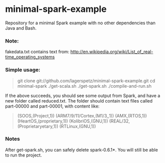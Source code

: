 minimal-spark-example
=====================
Repository for a minimal Spark example with no other dependencies than Java and Bash.

### Note:
fakedata.txt contains text from: http://en.wikipedia.org/wiki/List_of_real-time_operating_systems

### Simple usage:

> git clone git://github.com/lagerspetz/minimal-spark-example.git
> cd minimal-spark
> ./get-scala.sh
> ./get-spark.sh
> ./compile-and-run.sh

If the above succeeds, you should see some output from Spark, and have a new folder called
reduced.txt. The folder should contain text files called part-00000 and part-00001, with content
like:

> (SOOS,(Project,1))
> (ARM7/9/11/Cortex,(M1/3,,1))
> (AMX,(RTOS,1))
> (HeartOS,(proprietary,1))
> (KolibriOS,(GNU,1))
> (REAL/32,(Proprietaryetary,1))
> (RTLinux,(GNU,1))

### Notes
After get-spark.sh, you can safely delete spark-0.6.1\*. You will still be able to run the project.

